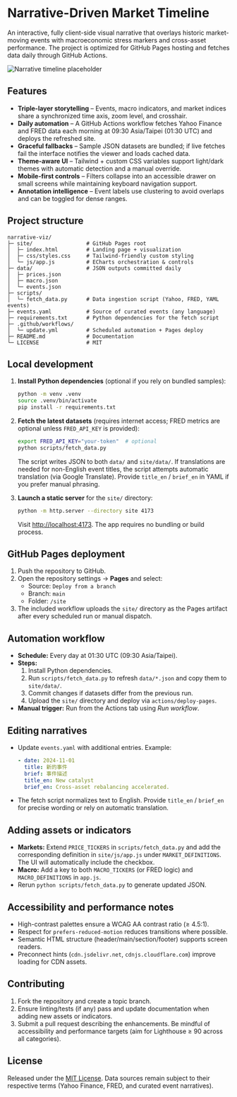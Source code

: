 # Narrative-Driven Market Timeline

An interactive, fully client-side visual narrative that overlays historic market-moving events with macroeconomic stress markers and cross-asset performance. The project is optimized for GitHub Pages hosting and fetches data daily through GitHub Actions.

![Narrative timeline placeholder](https://dummyimage.com/1280x720/0f172a/ffffff&text=Narrative-Driven+Market+Timeline)

## Features

- **Triple-layer storytelling** – Events, macro indicators, and market indices share a synchronized time axis, zoom level, and crosshair.
- **Daily automation** – A GitHub Actions workflow fetches Yahoo Finance and FRED data each morning at 09:30 Asia/Taipei (01:30 UTC) and deploys the refreshed site.
- **Graceful fallbacks** – Sample JSON datasets are bundled; if live fetches fail the interface notifies the viewer and loads cached data.
- **Theme-aware UI** – Tailwind + custom CSS variables support light/dark themes with automatic detection and a manual override.
- **Mobile-first controls** – Filters collapse into an accessible drawer on small screens while maintaining keyboard navigation support.
- **Annotation intelligence** – Event labels use clustering to avoid overlaps and can be toggled for dense ranges.

## Project structure

```
narrative-viz/
├─ site/                 # GitHub Pages root
│  ├─ index.html         # Landing page + visualization
│  ├─ css/styles.css     # Tailwind-friendly custom styling
│  └─ js/app.js          # ECharts orchestration & controls
├─ data/                 # JSON outputs committed daily
│  ├─ prices.json
│  ├─ macro.json
│  └─ events.json
├─ scripts/
│  └─ fetch_data.py      # Data ingestion script (Yahoo, FRED, YAML events)
├─ events.yaml           # Source of curated events (any language)
├─ requirements.txt      # Python dependencies for the fetch script
├─ .github/workflows/
│  └─ update.yml         # Scheduled automation + Pages deploy
├─ README.md             # Documentation
└─ LICENSE               # MIT
```

## Local development

1. **Install Python dependencies** (optional if you rely on bundled samples):

   ```bash
   python -m venv .venv
   source .venv/bin/activate
   pip install -r requirements.txt
   ```

2. **Fetch the latest datasets** (requires internet access; FRED metrics are optional unless `FRED_API_KEY` is provided):

   ```bash
   export FRED_API_KEY="your-token"  # optional
   python scripts/fetch_data.py
   ```

   The script writes JSON to both `data/` and `site/data/`. If translations are needed for non-English event titles, the script attempts automatic translation (via Google Translate). Provide `title_en` / `brief_en` in YAML if you prefer manual phrasing.

3. **Launch a static server** for the `site/` directory:

   ```bash
   python -m http.server --directory site 4173
   ```

   Visit [http://localhost:4173](http://localhost:4173). The app requires no bundling or build process.

## GitHub Pages deployment

1. Push the repository to GitHub.
2. Open the repository settings → **Pages** and select:
   - Source: `Deploy from a branch`
   - Branch: `main`
   - Folder: `/site`
3. The included workflow uploads the `site/` directory as the Pages artifact after every scheduled run or manual dispatch.

## Automation workflow

- **Schedule:** Every day at 01:30 UTC (09:30 Asia/Taipei).
- **Steps:**
  1. Install Python dependencies.
  2. Run `scripts/fetch_data.py` to refresh `data/*.json` and copy them to `site/data/`.
  3. Commit changes if datasets differ from the previous run.
  4. Upload the `site/` directory and deploy via `actions/deploy-pages`.
- **Manual trigger:** Run from the Actions tab using *Run workflow*.

## Editing narratives

- Update `events.yaml` with additional entries. Example:

  ```yaml
  - date: 2024-11-01
    title: 新的事件
    brief: 事件描述
    title_en: New catalyst
    brief_en: Cross-asset rebalancing accelerated.
  ```

- The fetch script normalizes text to English. Provide `title_en` / `brief_en` for precise wording or rely on automatic translation.

## Adding assets or indicators

- **Markets:** Extend `PRICE_TICKERS` in `scripts/fetch_data.py` and add the corresponding definition in `site/js/app.js` under `MARKET_DEFINITIONS`. The UI will automatically include the checkbox.
- **Macro:** Add a key to both `MACRO_TICKERS` (or FRED logic) and `MACRO_DEFINITIONS` in `app.js`.
- Rerun `python scripts/fetch_data.py` to generate updated JSON.

## Accessibility and performance notes

- High-contrast palettes ensure a WCAG AA contrast ratio (≥ 4.5:1).
- Respect for `prefers-reduced-motion` reduces transitions where possible.
- Semantic HTML structure (header/main/section/footer) supports screen readers.
- Preconnect hints (`cdn.jsdelivr.net`, `cdnjs.cloudflare.com`) improve loading for CDN assets.

## Contributing

1. Fork the repository and create a topic branch.
2. Ensure linting/tests (if any) pass and update documentation when adding new assets or indicators.
3. Submit a pull request describing the enhancements. Be mindful of accessibility and performance targets (aim for Lighthouse ≥ 90 across all categories).

## License

Released under the [MIT License](./LICENSE). Data sources remain subject to their respective terms (Yahoo Finance, FRED, and curated event narratives).
